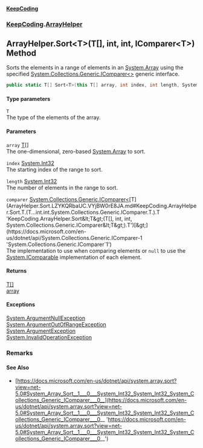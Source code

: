 #### [KeepCoding](index.md 'index')
### [KeepCoding](KeepCoding.md 'KeepCoding').[ArrayHelper](ArrayHelper.md 'KeepCoding.ArrayHelper')
## ArrayHelper.Sort&lt;T&gt;(T[], int, int, IComparer&lt;T&gt;) Method
Sorts the elements in a range of elements in an [System.Array](https://docs.microsoft.com/en-us/dotnet/api/System.Array 'System.Array') using the specified [System.Collections.Generic.IComparer&lt;&gt;](https://docs.microsoft.com/en-us/dotnet/api/System.Collections.Generic.IComparer-1 'System.Collections.Generic.IComparer`1') generic interface.  
```csharp
public static T[] Sort<T>(this T[] array, int index, int length, System.Collections.Generic.IComparer<T> comparer);
```
#### Type parameters
<a name='KeepCoding.ArrayHelper.Sort.T.(T...int.int.System.Collections.Generic.IComparer.T.).T'></a>
`T`  
The type of the elements of the array.
  
#### Parameters
<a name='KeepCoding.ArrayHelper.Sort.T.(T...int.int.System.Collections.Generic.IComparer.T.).array'></a>
`array` [T](ArrayHelper.Sort.LZYKQRbaUC.VYjBW0rE8JA.md#KeepCoding.ArrayHelper.Sort.T.(T...int.int.System.Collections.Generic.IComparer.T.).T 'KeepCoding.ArrayHelper.Sort&lt;T&gt;(T[], int, int, System.Collections.Generic.IComparer&lt;T&gt;).T')[[]](https://docs.microsoft.com/en-us/dotnet/api/System.Array 'System.Array')  
The one-dimensional, zero-based [System.Array](https://docs.microsoft.com/en-us/dotnet/api/System.Array 'System.Array') to sort.
  
<a name='KeepCoding.ArrayHelper.Sort.T.(T...int.int.System.Collections.Generic.IComparer.T.).index'></a>
`index` [System.Int32](https://docs.microsoft.com/en-us/dotnet/api/System.Int32 'System.Int32')  
The starting index of the range to sort.
  
<a name='KeepCoding.ArrayHelper.Sort.T.(T...int.int.System.Collections.Generic.IComparer.T.).length'></a>
`length` [System.Int32](https://docs.microsoft.com/en-us/dotnet/api/System.Int32 'System.Int32')  
The number of elements in the range to sort.
  
<a name='KeepCoding.ArrayHelper.Sort.T.(T...int.int.System.Collections.Generic.IComparer.T.).comparer'></a>
`comparer` [System.Collections.Generic.IComparer&lt;](https://docs.microsoft.com/en-us/dotnet/api/System.Collections.Generic.IComparer-1 'System.Collections.Generic.IComparer`1')[T](ArrayHelper.Sort.LZYKQRbaUC.VYjBW0rE8JA.md#KeepCoding.ArrayHelper.Sort.T.(T...int.int.System.Collections.Generic.IComparer.T.).T 'KeepCoding.ArrayHelper.Sort&lt;T&gt;(T[], int, int, System.Collections.Generic.IComparer&lt;T&gt;).T')[&gt;](https://docs.microsoft.com/en-us/dotnet/api/System.Collections.Generic.IComparer-1 'System.Collections.Generic.IComparer`1')  
The implementation to use when comparing elements or `null` to use the [System.IComparable](https://docs.microsoft.com/en-us/dotnet/api/System.IComparable 'System.IComparable') implementation of each element.
  
#### Returns
[T](ArrayHelper.Sort.LZYKQRbaUC.VYjBW0rE8JA.md#KeepCoding.ArrayHelper.Sort.T.(T...int.int.System.Collections.Generic.IComparer.T.).T 'KeepCoding.ArrayHelper.Sort&lt;T&gt;(T[], int, int, System.Collections.Generic.IComparer&lt;T&gt;).T')[[]](https://docs.microsoft.com/en-us/dotnet/api/System.Array 'System.Array')  
[array](ArrayHelper.Sort.LZYKQRbaUC.VYjBW0rE8JA.md#KeepCoding.ArrayHelper.Sort.T.(T...int.int.System.Collections.Generic.IComparer.T.).array 'KeepCoding.ArrayHelper.Sort&lt;T&gt;(T[], int, int, System.Collections.Generic.IComparer&lt;T&gt;).array')
#### Exceptions
[System.ArgumentNullException](https://docs.microsoft.com/en-us/dotnet/api/System.ArgumentNullException 'System.ArgumentNullException')  
[System.ArgumentOutOfRangeException](https://docs.microsoft.com/en-us/dotnet/api/System.ArgumentOutOfRangeException 'System.ArgumentOutOfRangeException')  
[System.ArgumentException](https://docs.microsoft.com/en-us/dotnet/api/System.ArgumentException 'System.ArgumentException')  
[System.InvalidOperationException](https://docs.microsoft.com/en-us/dotnet/api/System.InvalidOperationException 'System.InvalidOperationException')  
### Remarks
#### See Also
- [https://docs.microsoft.com/en-us/dotnet/api/system.array.sort?view=net-5.0#System_Array_Sort__1___0___System_Int32_System_Int32_System_Collections_Generic_IComparer___0__](https://docs.microsoft.com/en-us/dotnet/api/system.array.sort?view=net-5.0#System_Array_Sort__1___0___System_Int32_System_Int32_System_Collections_Generic_IComparer___0__ 'https://docs.microsoft.com/en-us/dotnet/api/system.array.sort?view=net-5.0#System_Array_Sort__1___0___System_Int32_System_Int32_System_Collections_Generic_IComparer___0__')
